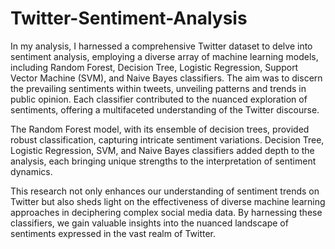 # Twitter-Sentiment-Analysis
In my analysis, I harnessed a comprehensive Twitter dataset to delve into sentiment analysis, employing a diverse array of machine learning models, including Random Forest, Decision Tree, Logistic Regression, Support Vector Machine (SVM), and Naive Bayes classifiers. The aim was to discern the prevailing sentiments within tweets, unveiling patterns and trends in public opinion. Each classifier contributed to the nuanced exploration of sentiments, offering a multifaceted understanding of the Twitter discourse.

The Random Forest model, with its ensemble of decision trees, provided robust classification, capturing intricate sentiment variations. Decision Tree, Logistic Regression, SVM, and Naive Bayes classifiers added depth to the analysis, each bringing unique strengths to the interpretation of sentiment dynamics.

This research not only enhances our understanding of sentiment trends on Twitter but also sheds light on the effectiveness of diverse machine learning approaches in deciphering complex social media data. By harnessing these classifiers, we gain valuable insights into the nuanced landscape of sentiments expressed in the vast realm of Twitter.

